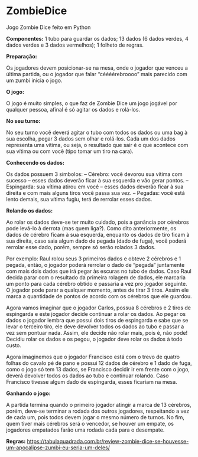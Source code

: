 # ZombieDice
 Jogo Zombie Dice feito em Python
 
**Componentes:**
 1 tubo para guardar os dados;
 13 dados (6 dados verdes, 4 dados verdes e 3 dados vermelhos);
 1 folheto de regras.
 
**Preparação:**

 Os jogadores devem posicionar-se na mesa, onde o jogador que venceu a última partida, ou o jogador que falar “céééérebroooo” mais parecido com um zumbi inicia o jogo.

**O jogo:**

 O jogo é muito simples, o que faz de Zombie Dice um jogo jogável por qualquer pessoa, afinal é só agitar os dados e rolá-los.

**No seu turno:**

 No seu turno você deverá agitar o tubo com todos os dados ou uma bag à sua escolha, pegar 3 dados sem olhar e rolá-los. Cada um dos dados representa uma vítima, ou seja, o resultado que sair é o que acontece com sua vítima ou com você (tipo tomar um tiro na cara).

**Conhecendo os dados:**

 Os dados possuem 3 símbolos:
 – Cérebro: você devorou sua vítima com sucesso – esses dados deverão ficar à sua esquerda e vão gerar pontos.
 – Espingarda: sua vítima atirou em você – esses dados deverão ficar à sua direita e com mais alguns tiros você passa sua vez.
 – Pegadas: você está lento demais, sua vítima fugiu, terá de rerrolar esses dados.

**Rolando os dados:**

 Ao rolar os dados deve-se ter muito cuidado, pois a ganância por cérebros pode levá-lo à derrota (mas quem liga?). Como dito anteriormente, os dados de cérebro ficam à sua esquerda, enquanto os dados de tiro ficam à sua direita, caso saia algum dado de pegada (dado de fuga), você poderá rerrolar esse dado, porém, sempre só serão rolados 3 dados.
	
 Por exemplo: Raul rolou seus 3 primeiros dados e obteve 2 cérebros e 1 pegada, então, o jogador poderá rerrolar o dado de “pegada” juntamente com mais dois dados que irá pegar às escuras no tubo de dados. Caso Raul decida parar com o resultado da primeira rolagem de dados, ele marcaria um ponto para cada cérebro obtido e passaria a vez pro jogador seguinte. O jogador pode parar a qualquer momento, antes de tirar 3 tiros. Assim ele marca a quantidade de pontos de acordo com os cérebros que ele guardou.
	
Agora vamos imaginar que o jogador Carlos, possua 8 cérebros e 2 tiros de espingarda e este jogador decide continuar a rolar os dados. Ao pegar os dados o jogador lembra que possui dois tiros de espingarda e sabe que se levar o terceiro tiro, ele deve devolver todos os dados ao tubo e passar a vez sem pontuar nada. Assim, ele decide não rolar mais, pois é, não pode! Decidiu rolar os dados e os pegou, o jogador deve rolar os dados à todo custo.

 Agora imaginemos que o jogador Francisco está com o trevo de quatro folhas do cavalo pé de pano e possui 12 dados de cérebro e 1 dado de fuga, como o jogo só tem 13 dados, se Francisco decidir ir em frente com o jogo, deverá devolver todos os dados ao tubo e continuar rolando. Caso Francisco tivesse algum dado de espingarda, esses ficariam na mesa.

**Ganhando o jogo:**

 A partida termina quando o primeiro jogador atingir a marca de 13 cérebros, porém, deve-se terminar a rodada dos outros jogadores, respeitando a vez de cada um, pois todos devem jogar o mesmo número de turnos.
 No fim, quem tiver mais cérebros será o vencedor, se houver um empate, os jogadores empatados farão uma rodada cada para o desempate.

**Regras:** https://tabulaquadrada.com.br/review-zombie-dice-se-houvesse-um-apocalipse-zumbi-eu-seria-um-deles/
